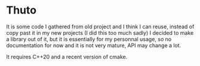 # Thuto
It is some code I gathered from old project and I think I can reuse, instead of copy past it in my new projects (I did this too much sadly) I decided to make a library out of it, but it is essentially for my personnal usage, so no documentation for now and it is not very mature, API may change a lot.

It requires C++20 and a recent version of cmake.
